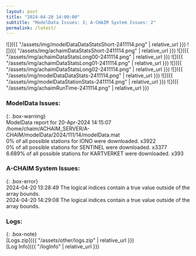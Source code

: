 ```yaml
---
layout: post
title: "2024-04-20 14:00:00"
subtitle: "ModelData Issues: 3; A-CHAIM System Issues: 2"
permalink: /latest/
---
```


![]({{ "/assets/img/modelDataDataStatsShort-2411114.png" | relative_url }})
![]({{ "/assets/img/achaimDataStatsShort-2411114.png" | relative_url }})
![]({{ "/assets/img/achaimDataStatsLong00-2411114.png" | relative_url }})
![]({{ "/assets/img/achaimDataStatsLong01-2411114.png" | relative_url }})
![]({{ "/assets/img/achaimDataStatsLong02-2411114.png" | relative_url }})
![]({{ "/assets/img/modelDataDataStats-2411114.png" | relative_url }})
![]({{ "/assets/img/modelDataStationStats-2411114.png" | relative_url }})
![]({{ "/assets/img/achaimRunTime-2411114.png" | relative_url }})


### ModelData Issues:  
  
{: .box-warning}  
 ModelData report for 20-Apr-2024 14:15:07   
 /home/chaim/ACHAIM_SERVER/A-CHAIM/modelData/2024/111/14/modelData.mat   
 0% of all possible stations for IONO were downloaded. x3922   
 0% of all possible stations for SENTINEL were downloaded. x3377   
 6.689% of all possible stations for KARTVERKET were downloaded. x393   
  
### A-CHAIM System Issues:  
  
{: .box-error}  
2024-04-20 13:28:49 The logical indices contain a true value outside of the array bounds.  
2024-04-20 14:29:08 The logical indices contain a true value outside of the array bounds.  

### Logs:  
  
{: .box-note}  
[Logs.zip]({{ "/assets/other/logs.zip" | relative_url }})  
[Log Info]({{ "/logInfo" | relative_url }})  
